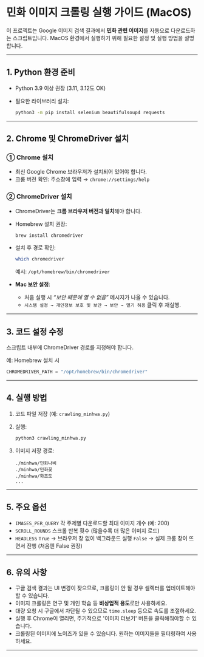 # 민화 이미지 크롤링 실행 가이드 (MacOS)

이 프로젝트는 Google 이미지 검색 결과에서 **민화 관련 이미지**를 자동으로 다운로드하는 스크립트입니다.
MacOS 환경에서 실행하기 위해 필요한 설정 및 실행 방법을 설명합니다.

---

## 1. Python 환경 준비

* Python 3.9 이상 권장 (3.11, 3.12도 OK)
* 필요한 라이브러리 설치:

  ```bash
  python3 -m pip install selenium beautifulsoup4 requests
  ```

---

## 2. Chrome 및 ChromeDriver 설치

### ① Chrome 설치

* 최신 Google Chrome 브라우저가 설치되어 있어야 합니다.
* 크롬 버전 확인: 주소창에 입력 → `chrome://settings/help`

### ② ChromeDriver 설치

* ChromeDriver는 **크롬 브라우저 버전과 일치**해야 합니다.

* Homebrew 설치 권장:

  ```bash
  brew install chromedriver
  ```

* 설치 후 경로 확인:

  ```bash
  which chromedriver
  ```

  예시: `/opt/homebrew/bin/chromedriver`

* **Mac 보안 설정**:

  * 처음 실행 시 *“보안 때문에 열 수 없음”* 메시지가 나올 수 있습니다.
  * `시스템 설정 → 개인정보 보호 및 보안 → 보안 → 열기 허용` 클릭 후 재실행.

---

## 3. 코드 설정 수정

스크립트 내부에 ChromeDriver 경로를 지정해야 합니다.

예: Homebrew 설치 시

```python
CHROMEDRIVER_PATH = "/opt/homebrew/bin/chromedriver"
```

---

## 4. 실행 방법

1. 코드 파일 저장 (예: `crawling_minhwa.py`)
2. 실행:

   ```bash
   python3 crawling_minhwa.py
   ```
3. 이미지 저장 경로:

   ```
   ./minhwa/민화나비
   ./minhwa/민화꽃
   ./minhwa/화조도
   ...
   ```

---

## 5. 주요 옵션

* `IMAGES_PER_QUERY`
  각 주제별 다운로드할 최대 이미지 개수 (예: 200)
* `SCROLL_ROUNDS`
  스크롤 반복 횟수 (많을수록 더 많은 이미지 로드)
* `HEADLESS`
  `True` → 브라우저 창 없이 백그라운드 실행
  `False` → 실제 크롬 창이 뜨면서 진행 (처음엔 False 권장)

---

## 6. 유의 사항

* 구글 검색 결과는 UI 변경이 잦으므로, 크롤링이 안 될 경우 셀렉터를 업데이트해야 할 수 있습니다.
* 이미지 크롤링은 연구 및 개인 학습 등 **비상업적 용도**로만 사용하세요.
* 대량 요청 시 구글에서 차단될 수 있으므로 `time.sleep` 등으로 속도를 조절하세요.
* 실행 후 Chrome이 열리면, 주기적으로 '이미지 더보기' 버튼을 클릭해줘야할 수 있습니다. 
* 크롤링된 이미지에 노이즈가 있을 수 있습니다. 원하는 이미지들을 필터링하여 사용하세요. 

---
